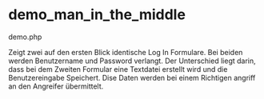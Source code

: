 # demo_man_in_the_middle
 
demo.php

Zeigt zwei auf den ersten Blick identische Log In Formulare. Bei beiden werden Benutzername und Password verlangt. Der Unterschied liegt darin, dass bei dem Zweiten Formular eine Textdatei erstellt wird und die Benutzereingabe Speichert. Dise Daten werden bei einem Richtigen angriff an den Angreifer übermittelt.
